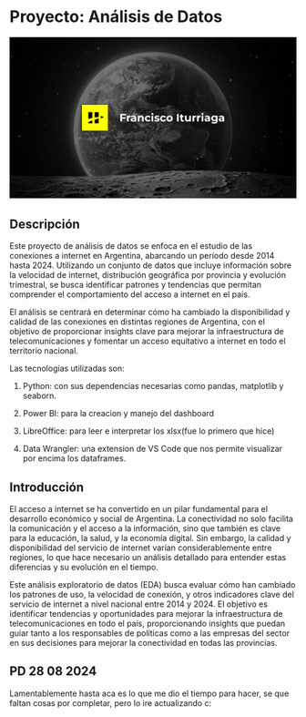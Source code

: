 # Proyecto: Análisis de Datos

![Portada](ImagenesREADME/Portadav2.png)

## Descripción
Este proyecto de análisis de datos se enfoca en el estudio de las conexiones a internet en Argentina, abarcando un período desde 2014 hasta 2024. Utilizando un conjunto de datos que incluye información sobre la velocidad de internet, distribución geográfica por provincia y evolución trimestral, se busca identificar patrones y tendencias que permitan comprender el comportamiento del acceso a internet en el país.

El análisis se centrará en determinar cómo ha cambiado la disponibilidad y calidad de las conexiones en distintas regiones de Argentina, con el objetivo de proporcionar insights clave para mejorar la infraestructura de telecomunicaciones y fomentar un acceso equitativo a internet en todo el territorio nacional.

Las tecnologías utilizadas son:
1. Python: con sus dependencias necesarias como pandas, matplotlib y seaborn.

2. Power BI: para la creacion y manejo del dashboard

3. LibreOffice: para leer e interpretar los xlsx(fue lo primero que hice)

4. Data Wrangler: una extension de VS Code que nos permite visualizar por encima los dataframes.


## Introducción
El acceso a internet se ha convertido en un pilar fundamental para el desarrollo económico y social de Argentina. La conectividad no solo facilita la comunicación y el acceso a la información, sino que también es clave para la educación, la salud, y la economía digital. Sin embargo, la calidad y disponibilidad del servicio de internet varían considerablemente entre regiones, lo que hace necesario un análisis detallado para entender estas diferencias y su evolución en el tiempo.

Este análisis exploratorio de datos (EDA) busca evaluar cómo han cambiado los patrones de uso, la velocidad de conexión, y otros indicadores clave del servicio de internet a nivel nacional entre 2014 y 2024. El objetivo es identificar tendencias y oportunidades para mejorar la infraestructura de telecomunicaciones en todo el país, proporcionando insights que puedan guiar tanto a los responsables de políticas como a las empresas del sector en sus decisiones para mejorar la conectividad en todas las provincias.

## PD 28 08 2024
Lamentablemente hasta aca es lo que me dio el tiempo para hacer, se que faltan cosas por completar, pero lo ire actualizando c: